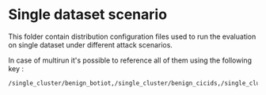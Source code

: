 # Single dataset scenario

This folder contain distribution configuration files used to run the evaluation on single dataset under different attack scenarios. 

In case of multirun it's possible to reference all of them using the following key : 
```
/single_cluster/benign_botiot,/single_cluster/benign_cicids,/single_cluster/benign_nb15,/single_cluster/benign_toniot,/single_cluster/lone_botiot,/single_cluster/lone_cicids,/single_cluster/lone_nb15,/single_cluster/lone_toniot,/single_cluster/sybils_min_botiot,/single_cluster/sybils_min_cicids,/single_cluster/sybils_min_nb15,/single_cluster/sybils_min_toniot,/single_cluster/sybils_maj_botiot,/single_cluster/sybils_maj_cicids,/single_cluster/sybils_maj_nb15,/single_cluster/sybils_maj_toniot,
```